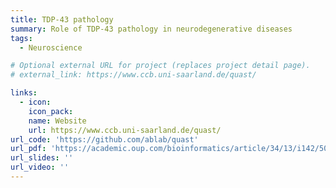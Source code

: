 ```yaml
---
title: TDP-43 pathology
summary: Role of TDP-43 pathology in neurodegenerative diseases
tags:
  - Neuroscience

# Optional external URL for project (replaces project detail page).
# external_link: https://www.ccb.uni-saarland.de/quast/

links:
  - icon: 
    icon_pack: 
    name: Website
    url: https://www.ccb.uni-saarland.de/quast/
url_code: 'https://github.com/ablab/quast'
url_pdf: 'https://academic.oup.com/bioinformatics/article/34/13/i142/5045727'
url_slides: ''
url_video: ''
---
```


